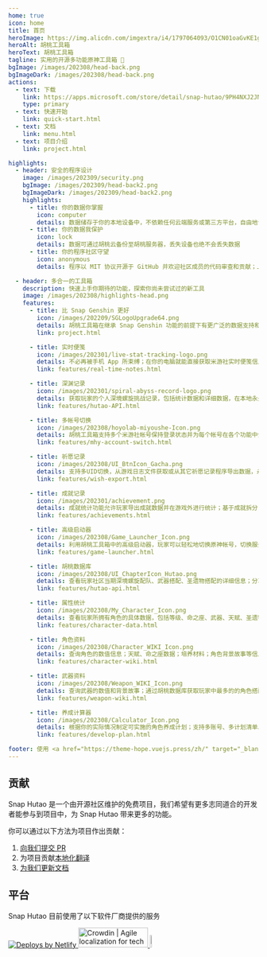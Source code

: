 ```yaml
---
home: true
icon: home
title: 首页
heroImage: https://img.alicdn.com/imgextra/i4/1797064093/O1CN01oaGvKE1g6dut0pICS_!!1797064093.png_.webp
heroAlt: 胡桃工具箱
heroText: 胡桃工具箱
tagline: 实用的开源多功能原神工具箱 🧰
bgImage: /images/202308/head-back.png
bgImageDark: /images/202308/head-back.png
actions:
  - text: 下载
    link: https://apps.microsoft.com/store/detail/snap-hutao/9PH4NXJ2JN52
    type: primary
  - text: 快速开始
    link: quick-start.html
  - text: 文档
    link: menu.html
  - text: 项目介绍
    link: project.html

highlights:
  - header: 安全的程序设计
    image: /images/202309/security.png
    bgImage: /images/202309/head-back2.png
    bgImageDark: /images/202309/head-back2.png
    highlights:
      - title: 你的数据你掌握
        icon: computer
        details: 数据储存于你的本地设备中，不依赖任何云端服务或第三方平台，自由地访问你的数据
      - title: 你的数据我保护
        icon: lock
        details: 数据可通过胡桃云备份至胡桃服务器，丢失设备也绝不会丢失数据
      - title: 你的程序社区守望
        icon: anonymous
        details: 程序以 MIT 协议开源于 GitHub 并欢迎社区成员的代码审查和贡献；上架微软商店由微软进行安全审查

  - header: 多合一的工具箱
    description: 快速上手你期待的功能，探索你尚未尝试过的新工具
    image: /images/202308/highlights-head.png
    features:
      - title: 比 Snap Genshin 更好
        icon: /images/202209/SGLogoUpgrade64.png
        details: 胡桃工具箱在继承 Snap Genshin 功能的前提下有更广泛的数据支持和更好的客户端性能表现
        link: project.html

      - title: 实时便笺
        icon: /images/202301/live-stat-tracking-logo.png
        details: 不必再被手机 App 所束缚；在你的电脑就能直接获取米游社实时便笺信息并收到 Windows 原生通知提示
        link: features/real-time-notes.html

      - title: 深渊记录
        icon: /images/202301/spiral-abyss-record-logo.png
        details: 获取玩家的个人深境螺旋挑战记录，包括统计数据和详细数据，在本地永久保存往期深境螺旋挑战记录
        link: features/hutao-API.html

      - title: 多帐号切换
        icon: /images/202308/hoyolab-miyoushe-Icon.png
        details: 胡桃工具箱支持多个米游社帐号保持登录状态并为每个帐号在各个功能中分别创建档案，玩家可以轻松管理他们的多个帐号
        link: features/mhy-account-switch.html

      - title: 祈愿记录
        icon: /images/202308/UI_BtnIcon_Gacha.png
        details: 支持多UID切换，从游戏日志文件获取或从其它祈愿记录程序导出数据，永久保留玩家的祈愿记录
        link: features/wish-export.html

      - title: 成就记录
        icon: /images/202301/achievement.png
        details: 成就统计功能允许玩家导出成就数据并在游戏外进行统计；基于成就拆分，玩家可以对隐藏成就的阶段性目标进行管理
        link: features/achievements.html

      - title: 高级启动器
        icon: /images/202308/Game_Launcher_Icon.png
        details: 利用胡桃工具箱中的高级启动器，玩家可以轻松地切换原神帐号，切换服务器，修改游戏窗口设置并进一步探索更多高级功能
        link: features/game-launcher.html

      - title: 胡桃数据库
        icon: /images/202308/UI_ChapterIcon_Hutao.png
        details: 查看玩家社区当期深境螺旋配队、武器搭配、圣遗物搭配的详细信息；分享自己的深境螺旋阵容配置
        link: features/hutao-api.html

      - title: 属性统计
        icon: /images/202308/My_Character_Icon.png
        details: 查看玩家所拥有角色的具体数据，包括等级、命之座、武器、天赋、圣遗物等；自动计算圣遗物评分和双爆评分
        link: features/character-data.html

      - title: 角色资料
        icon: /images/202308/Character_WIKI_Icon.png
        details: 查询角色的数值信息；天赋、命之座数据；培养材料；角色背景故事等信息；通过胡桃数据库获取玩家中最多的武器和圣遗物搭配方案
        link: features/character-wiki.html

      - title: 武器资料
        icon: /images/202308/Weapon_WIKI_Icon.png
        details: 查询武器的数值和背景故事；通过胡桃数据库获取玩家中最多的的角色搭配数据
        link: features/weapon-wiki.html

      - title: 养成计算器
        icon: /images/202308/Calculator_Icon.png
        details: 根据你的实际情况制定可实施的角色养成计划；支持多账号、多计划清单以及背包物品记录
        link: features/develop-plan.html

footer: 使用 <a href="https://theme-hope.vuejs.press/zh/" target="_blank">VuePress Theme Hope</a> 主题构建 | 用开源社区力量为原神 PC 端玩家带来最好的游戏体验
---
```


## 贡献

Snap Hutao 是一个由开源社区维护的免费项目，我们希望有更多志同道合的开发者能参与到项目中，为 Snap Hutao 带来更多的功能。

你可以通过以下方法为项目作出贡献：

1. [向我们提交 PR](https://github.com/DGP-Studio/Snap.Hutao/pulls)
2. 为项目贡献[本地化翻译](i18n.md)
3. [为我们更新文档](https://github.com/DGP-Studio/Snap.Hutao.Docs)

<!-- @include: star-request.md -->

## 平台

Snap Hutao 目前使用了以下软件厂商提供的服务

<a href="https://www.netlify.com">
  <img src="https://www.netlify.com/v3/img/components/netlify-light.svg" alt="Deploys by Netlify" />
</a>
<a href="https://crowdin.com/?utm_source=badge&utm_medium=referral&utm_campaign=badge-add-on" rel="nofollow">
  <img style="width:140px;height:40px" src="https://badges.crowdin.net/badge/light/crowdin-on-dark.png" srcset="https://badges.crowdin.net/badge/light/crowdin-on-dark.png 1x,https://badges.crowdin.net/badge/light/crowdin-on-dark@2x.png 2x" alt="Crowdin | Agile localization for tech companies" />
</a>
<a href="https://gitlab.cn/">
  <img src="https://gitlab.cn/images/icons/logos/logo-121-75.svg" alt="极狐LAB" height="8%" />
</a>
